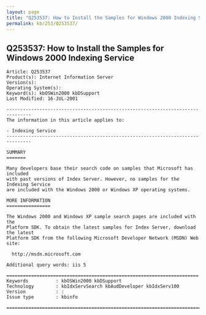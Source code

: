 ```yaml
---
layout: page
title: "Q253537: How to Install the Samples for Windows 2000 Indexing Service"
permalink: kb/253/Q253537/
---
```


## Q253537: How to Install the Samples for Windows 2000 Indexing Service

	Article: Q253537
	Product(s): Internet Information Server
	Version(s): 
	Operating System(s): 
	Keyword(s): kbOSWin2000 kbDSupport
	Last Modified: 16-JUL-2001
	
	-------------------------------------------------------------------------------
	The information in this article applies to:
	
	- Indexing Service 
	-------------------------------------------------------------------------------
	
	SUMMARY
	=======
	
	Many developers base their search code on samples that Microsoft has included
	with past versions of Index Server. However, no samples for the Indexing Service
	are included with the Windows 2000 or Windows XP operating systems.
	
	MORE INFORMATION
	================
	
	The Windows 2000 and Windows XP sample search pages are included with the
	Platform SDK. To obtain the latest samples for Index Server, download the latest
	Platform SDK from the following Microsoft Developer Network (MSDN) Web site:
	
	  http://msdn.microsoft.com
	
	Additional query words: iis 5
	
	======================================================================
	Keywords          : kbOSWin2000 kbDSupport 
	Technology        : kbIdxServSearch kbAudDeveloper kbIdxServ100
	Version           : :
	Issue type        : kbinfo
	
	=============================================================================
	
